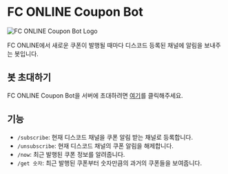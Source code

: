 # FC ONLINE Coupon Bot

![FC ONLINE Coupon Bot Logo](https://cdn.discordapp.com/attachments/606756635041333258/1165701837958160414/FOCB_LOGO.png?ex=6547cf6f&is=65355a6f&hm=83a6c2b6f9d099c34b3b14ab750e349f098521fcf82a40bdabac3fcaed0d8d4a&)

FC ONLINE에서 새로운 쿠폰이 발행될 때마다 디스코드 등록된 채널에 알림을 보내주는 봇입니다.

## 봇 초대하기

FC ONLINE Coupon Bot을 서버에 초대하려면 [여기](https://discord.com/oauth2/authorize?&client_id=1164811769575907400&scope=applications.commands+bot&permissions=1084479764544)를 클릭해주세요.


## 기능

- `/subscribe`: 현재 디스코드 채널을 쿠폰 알림 받는 채널로 등록합니다.
- `/unsubscribe`: 현재 디스코드 채널의 쿠폰 알림을 해제합니다.
- `/now`: 최근 발행된 쿠폰 정보를 알려줍니다.
- `/get 숫자`: 최근 발행된 쿠폰부터 숫자만큼의 과거의 쿠폰들을 보여줍니다.
